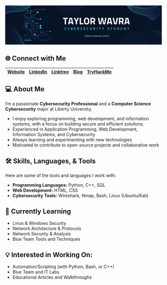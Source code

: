 ![Taylor Wavra](assets/banner_TaylorWavra.png)

## 🌐 Connect with Me
| [Website](https://taylorwavra-eak71po.gamma.site/) | [LinkedIn](https://www.linkedin.com/in/taylor-wavra/) | [Linktree](https://linktr.ee/taywave03) | [Blog](https://medium.com/@taylorwavra) | [TryHackMe](https://tryhackme.com/p/taywave) |
|---|---|---|---|---|

## 💻 About Me
I’m a passionate **Cybersecurity Professional** and a **Computer Science Cybersecurity** major at Liberty University.  
- I enjoy exploring programming, web development, and information systems, with a focus on building secure and efficient solutions.
- Experienced in Application Programming, Web Development, Information Systems, and Cybersecurity
- Always learning and experimenting with new technologies
- Motivated to contribute to open-source projects and collaborative work
## 🛠️ Skills, Languages, & Tools
Here are some of the tools and languages I work with:

- **Programming Languages:** Python, C++, SQL  
- **Web Development:** HTML, CSS  
- **Cybersecurity Tools:** Wireshark, Nmap, Bash, Linux (Ubuntu/Kali)
## 🌱 Currently Learning
- Linux & Windows Security
- Network Architecture & Protocols  
- Network Security & Analysis
- Blue Team Tools and Techniques

## 💡 Interested in Working On:
- Automation/Scripting (with Python, Bash, or C++)
- Blue Team and IT Labs
- Educational Articles and Walkthroughs

<!-- 
Certifications:

-->


<!--
![tryhackme stats](https://raw.githubusercontent.com/taywave/taywave/master/assets/thm_propic.png)

**taywave/taywave** is a ✨ _special_ ✨ repository because its `README.md` (this file) appears on your GitHub profile.

Here are some ideas to get you started:

- 🔭 I’m currently working on ...
- 🌱 I’m currently learning ...
- 👯 I’m looking to collaborate on ...
- 🤔 I’m looking for help with ...
- 💬 Ask me about ...
- 📫 How to reach me: ...
- 😄 Pronouns: ...
- ⚡ Fun fact: ...
-->



